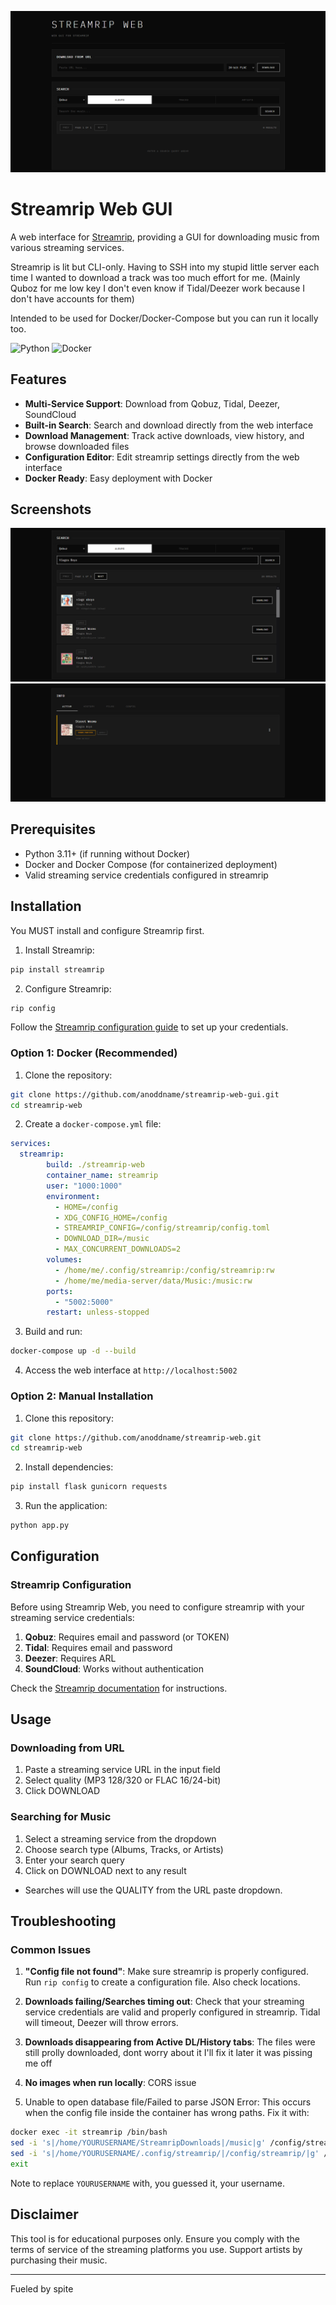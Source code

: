 ![streamrip web interface](https://github.com/AnOddName/streamrip-web-gui/blob/main/demo/home_screen.png?raw=true)

# Streamrip Web GUI

A web interface for [Streamrip](https://github.com/nathom/streamrip), providing a GUI for downloading music from various streaming services. 

Streamrip is lit but CLI-only. Having to SSH into my stupid little server each time I wanted to download a track was too much effort for me. 
(Mainly Quboz for me low key I don't even know if Tidal/Deezer work because I don't have accounts for them)

Intended to be used for Docker/Docker-Compose but you can run it locally too.

![Python](https://img.shields.io/badge/python-3.11-blue.svg)
![Docker](https://img.shields.io/badge/docker-ready-green.svg)

## Features

- **Multi-Service Support**: Download from Qobuz, Tidal, Deezer, SoundCloud
- **Built-in Search**: Search and download directly from the web interface
- **Download Management**: Track active downloads, view history, and browse downloaded files
- **Configuration Editor**: Edit streamrip settings directly from the web interface
- **Docker Ready**: Easy deployment with Docker

## Screenshots

![search](https://github.com/AnOddName/streamrip-web-gui/blob/main/demo/search.png?raw=true)
![download](https://github.com/AnOddName/streamrip-web-gui/blob/main/demo/active_dl.png?raw=true)

## Prerequisites

- Python 3.11+ (if running without Docker)
- Docker and Docker Compose (for containerized deployment)
- Valid streaming service credentials configured in streamrip

## Installation

You MUST install and configure Streamrip first.

1. Install Streamrip:
```bash
pip install streamrip
```

2. Configure Streamrip:
```bash
rip config
```
Follow the [Streamrip configuration guide](https://github.com/nathom/streamrip/wiki/Configuration) to set up your credentials.

### Option 1: Docker (Recommended)

1. Clone the repository:
```bash
git clone https://github.com/anoddname/streamrip-web-gui.git
cd streamrip-web
```

2. Create a `docker-compose.yml` file:
```yaml
services:    
  streamrip:
        build: ./streamrip-web
        container_name: streamrip
        user: "1000:1000" 
        environment:
          - HOME=/config
          - XDG_CONFIG_HOME=/config
          - STREAMRIP_CONFIG=/config/streamrip/config.toml
          - DOWNLOAD_DIR=/music
          - MAX_CONCURRENT_DOWNLOADS=2
        volumes:
          - /home/me/.config/streamrip:/config/streamrip:rw
          - /home/me/media-server/data/Music:/music:rw
        ports:
          - "5002:5000"
        restart: unless-stopped
```

3. Build and run:
```bash
docker-compose up -d --build
```

4. Access the web interface at `http://localhost:5002`

### Option 2: Manual Installation

1. Clone this repository:
```bash
git clone https://github.com/anoddname/streamrip-web.git
cd streamrip-web
```

2. Install dependencies:
```bash
pip install flask gunicorn requests
```

3. Run the application:
```bash
python app.py
```

## Configuration

### Streamrip Configuration

Before using Streamrip Web, you need to configure streamrip with your streaming service credentials:

1. **Qobuz**: Requires email and password (or TOKEN)
2. **Tidal**: Requires email and password  
3. **Deezer**: Requires ARL
4. **SoundCloud**: Works without authentication

Check the [Streamrip documentation](https://github.com/nathom/streamrip/wiki) for instructions.

## Usage

### Downloading from URL

1. Paste a streaming service URL in the input field
2. Select quality (MP3 128/320 or FLAC 16/24-bit)
3. Click DOWNLOAD

### Searching for Music

1. Select a streaming service from the dropdown
2. Choose search type (Albums, Tracks, or Artists)
3. Enter your search query
4. Click on DOWNLOAD next to any result

- Searches will use the QUALITY from the URL paste dropdown.

## Troubleshooting

### Common Issues

1. **"Config file not found"**: Make sure streamrip is properly configured. Run `rip config` to create a configuration file. Also check locations.

2. **Downloads failing/Searches timing out**: Check that your streaming service credentials are valid and properly configured in streamrip. Tidal will timeout, Deezer will throw errors.

3. **Downloads disappearing from Active DL/History tabs**:  The files were still prolly downloaded, dont worry about it I'll fix it later it was pissing me off

4. **No images when run locally**: CORS issue

5. Unable to open database file/Failed to parse JSON Error: This occurs when the config file inside the container has wrong paths. Fix it with:
```bash
docker exec -it streamrip /bin/bash
sed -i 's|/home/YOURUSERNAME/StreamripDownloads|/music|g' /config/streamrip/config.toml
sed -i 's|/home/YOURUSERNAME/.config/streamrip/|/config/streamrip/|g' /config/streamrip/config.toml
exit
```
  Note to replace `YOURUSERNAME` with, you guessed it, your username.


## Disclaimer

This tool is for educational purposes only. Ensure you comply with the terms of service of the streaming platforms you use. Support artists by purchasing their music.

---


Fueled by spite


